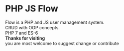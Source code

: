 # PHP JS Flow
Flow is a PHP and JS  user management system.</br>
CRUD with OOP concepts.</br>
PHP 7 and ES-6</br>
<b>Thanks for visiting</b></br>
you are most welcome to suggest change or contribute
